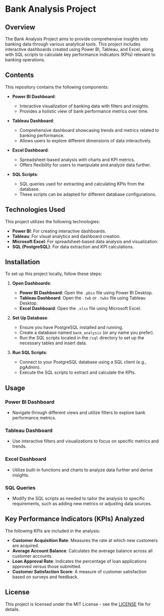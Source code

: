 # Bank Analysis Project

## Overview
The Bank Analysis Project aims to provide comprehensive insights into banking data through various analytical tools. This project includes interactive dashboards created using Power BI, Tableau, and Excel, along with SQL scripts to calculate key performance indicators (KPIs) relevant to banking operations.

## Contents
This repository contains the following components:

- **Power BI Dashboard**: 
  - Interactive visualization of banking data with filters and insights.
  - Provides a holistic view of bank performance metrics over time.
  
- **Tableau Dashboard**: 
  - Comprehensive dashboard showcasing trends and metrics related to banking performance.
  - Allows users to explore different dimensions of data interactively.
  
- **Excel Dashboard**: 
  - Spreadsheet-based analysis with charts and KPI metrics.
  - Offers flexibility for users to manipulate and analyze data further.
  
- **SQL Scripts**: 
  - SQL queries used for extracting and calculating KPIs from the database.
  - These scripts can be adapted for different database configurations.

## Technologies Used
This project utilizes the following technologies:
- **Power BI**: For creating interactive dashboards.
- **Tableau**: For visual analytics and dashboard creation.
- **Microsoft Excel**: For spreadsheet-based data analysis and visualization.
- **SQL (PostgreSQL)**: For data extraction and KPI calculations.

## Installation
To set up this project locally, follow these steps:

1. **Open Dashboards**:
   - **Power BI Dashboard**: Open the `.pbix` file using Power BI Desktop.
   - **Tableau Dashboard**: Open the `.twb` or `.twbx` file using Tableau Desktop.
   - **Excel Dashboard**: Open the `.xlsx` file using Microsoft Excel.

2. **Set Up Database**:
   - Ensure you have PostgreSQL installed and running.
   - Create a database named `bank_analysis` (or any name you prefer).
   - Run the SQL scripts located in the `/sql` directory to set up the necessary tables and insert data.

3. **Run SQL Scripts**:
   - Connect to your PostgreSQL database using a SQL client (e.g., pgAdmin).
   - Execute the SQL scripts to extract and calculate the KPIs.

## Usage
### Power BI Dashboard
- Navigate through different views and utilize filters to explore bank performance metrics.

### Tableau Dashboard
- Use interactive filters and visualizations to focus on specific metrics and trends.

### Excel Dashboard
- Utilize built-in functions and charts to analyze data further and derive insights.

### SQL Queries
- Modify the SQL scripts as needed to tailor the analysis to specific requirements, such as adding new metrics or adjusting data sources.

## Key Performance Indicators (KPIs) Analyzed
The following KPIs are included in the analysis:
- **Customer Acquisition Rate**: Measures the rate at which new customers are acquired.
- **Average Account Balance**: Calculates the average balance across all customer accounts.
- **Loan Approval Rate**: Indicates the percentage of loan applications approved versus those submitted.
- **Customer Satisfaction Score**: A measure of customer satisfaction based on surveys and feedback.
## License
This project is licensed under the MIT License - see the [LICENSE](LICENSE) file for details.

